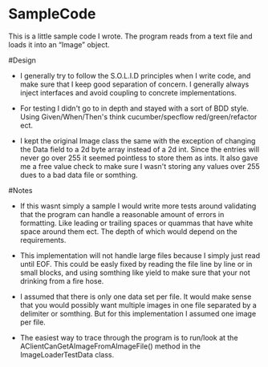 SampleCode
==========
This is a little sample code I wrote. The program reads from a text file and loads it into an “Image” object.

#Design 
- I generally try to follow the S.O.L.I.D principles when I write code, and make sure that I keep good separation of concern. I generally always inject interfaces and avoid coupling to concrete implementations.

- For testing I didn't go to in depth and stayed with a sort of BDD style. Using Given/When/Then's think cucumber/specflow red/green/refactor ect.

- I kept the original Image class the same with the exception of changing the Data field to a 2d byte array instead of a 2d int. Since the entries will never go over 255 it seemed pointless to store them as ints. It also gave me a free value check to make sure I wasn't storing any values over 255 dues to a bad data file or somthing.

#Notes 
- If this wasnt simply a sample I would write more tests around validating that the program can handle a reasonable amount of errors in formatting. Like leading or trailing spaces or quammas that have white space around them ect. The depth of which would depend on the requirements. 

- This implementation will not handle large files because I simply just read until EOF. This could be easly fixed by reading the file line by line or in small blocks, and using somthing like yield to make sure that your not drinking from a fire hose.

- I assumed that there is only one data set per file. It would make sense that you would possibly want multiple images in one file separated by a delimiter or somthing. But for this implementation I assumed one image per file.

- The easiest way to trace through the program is to run/look at the AClientCanGetAImageFromAImageFile() method in the ImageLoaderTestData class.  
